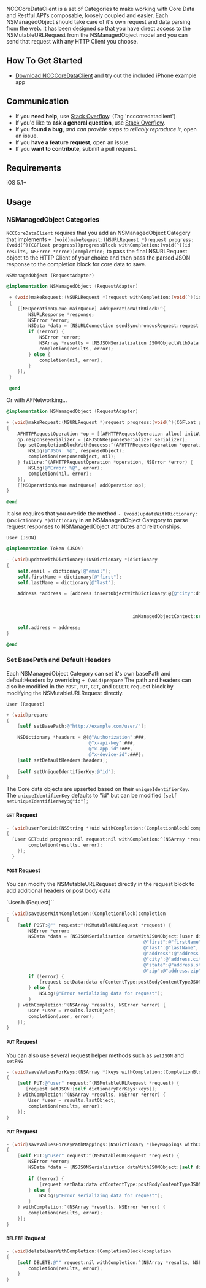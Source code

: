 NCCCoreDataClient is a set of Categories to make working with Core Data and Restful API's composable, loosely coupled and easier. Each NSManagedObject should take care of it's own request and data parsing from the web. It has been designed so that you have direct access to the NSMutableURLRequest from the NSManagedObject model and you can send that request with any HTTP Client you choose.

## How To Get Started

- [Download NCCCoreDataClient](https://github.com/Browncoat/NCCCoreDataClient/archive/master.zip) and try out the included iPhone example app

## Communication

- If you **need help**, use [Stack Overflow](http://stackoverflow.com/questions/tagged/ncccoredataclient). (Tag 'ncccoredataclient')
- If you'd like to **ask a general question**, use [Stack Overflow](http://stackoverflow.com/questions/tagged/ncccoredataclient).
- If you **found a bug**, _and can provide steps to reliably reproduce it_, open an issue.
- If you **have a feature request**, open an issue.
- If you **want to contribute**, submit a pull request.

## Requirements
iOS 5.1+

## Usage

### NSManagedObject Categories

`NCCCoreDataClient` requires that you add an NSManagedObject Category that implements `+ (void)makeRequest:(NSURLRequest *)request progress:(void(^)(CGFloat progress))progressBlock withCompletion:(void(^)(id results, NSError *error))completion;` to pass the final NSURLRequest object to the HTTP Client of your choice and then pass the parsed JSON response to the completion block for core data to save.

`NSManagedObject (RequestAdapter)`
```objective-c
@implementation NSManagedObject (RequestAdapter)

 + (void)makeRequest:(NSURLRequest *)request withCompletion:(void(^)(id results, NSError *error))completion
 {
    [[NSOperationQueue mainQueue] addOperationWithBlock:^{
        NSURLResponse *response;
        NSError *error;
        NSData *data = [NSURLConnection sendSynchronousRequest:request returningResponse:&response error:&error];
        if (!error) {
            NSError *error;
            NSArray *results = [NSJSONSerialization JSONObjectWithData:data   options:NSJSONReadingMutableContainers    error:&   error];
            completion(results, error);
        } else {
            completion(nil, error);
        }
    }];
 }

 @end
 ```
 Or with AFNetworking...

```objective-c
@implementation NSManagedObject (RequestAdapter)

+ (void)makeRequest:(NSURLRequest *)request progress:(void(^)(CGFloat progress))progressBlock withCompletion:(void(^)(id results, NSError *error))completion
{
    AFHTTPRequestOperation *op = [[AFHTTPRequestOperation alloc] initWithRequest:request];
    op.responseSerializer = [AFJSONResponseSerializer serializer];
    [op setCompletionBlockWithSuccess:^(AFHTTPRequestOperation *operation, id responseObject) {
        NSLog(@"JSON: %@", responseObject);
        completion(responseObject, nil);
    } failure:^(AFHTTPRequestOperation *operation, NSError *error) {
        NSLog(@"Error: %@", error);
        completion(nil, error);
    }];
    [[NSOperationQueue mainQueue] addOperation:op];
}

@end
```

It also requires that you overide the method `- (void)updateWithDictionary:(NSDictionary *)dictionary` in an NSManagedObject Category to parse request responses to NSManagedObject attributes and relationships.

`User (JSON)`
```objective-c
@implementation Token (JSON)

- (void)updateWithDictionary:(NSDictionary *)dictionary
{
    self.email = dictionary[@"email"];
    self.firstName = dictionary[@"first"];
    self.lastName = dictionary[@"last"];

    Address *address = [Address insertObjectWithDictionary:@{@"city":dictionary[@"city"],
                                                                       @"state":dictionary[@"state"],
                                                                       @"address_1":dictionary[@"address"],
                                                                       @"zip":dictionary[@"zip"]}
                                              inManagedObjectContext:self.managedObjectContext];

    self.address = address;
}

@end
```

### Set BasePath and Default Headers

Each NSManagedObject Category can set it's own basePath and defaultHeaders by overriding `+ (void)prepare` The path and headers can also be modified in the `POST`, `PUT`, `GET`, and `DELETE` request block by modifying the NSMutableURLRequest directly.

`User (Request)`

```objective-c
+ (void)prepare
{
    [self setBasePath:@"http://example.com/user/"];

    NSDictionary *headers = @{@"Authorization":###,
                              @"x-api-key":###,
                              @"x-app-id":###,
                              @"x-device-id":###};
    [self setDefaultHeaders:headers];
    
    [self setUniqueIdentifierKey:@"id"];
}
```

The Core data objects are upserted based on their `uniqueIdentifierKey`. The `uniqueIdentifierKey` defaults to "id" but can be modified `[self setUniqueIdentifierKey:@"id"];`

#### `GET` Request

```objective-c
- (void)userForUid:(NSString *)uid withCompletion:(CompletionBlock)completion
{
  [User GET:uid progress:nil request:nil withCompletion:^(NSArray *results, NSError *error) {
        completion(results, error);
    }];
  }
```

#### `POST` Request

You can modify the NSMutableURLRequest directly in the request block to add additional headers or post body data

`User.h (Request)``
```objective-c
- (void)saveUserWithCompletion:(CompletionBlock)completion
{
    [self POST:@"" request:^(NSMutableURLRequest *request) {
        NSError *error;
        NSData *data = [NSJSONSerialization dataWithJSONObject:[user dictionaryWithAttributeToKeyValuePathMappings:@{@"email":@"email",
                                                  @"first":@"firstName",
                                                  @"last":@"lastName",
                                                  @"address":@"address.street",
                                                  @"city":@"address.city",
                                                  @"state":@"address.state",
                                                  @"zip":@"address.zip",] options:0 error:&error];
        if (!error) {
            [request setData:data ofContentType:postBodyContentTypeJSON];
        } else {
            NSLog(@"Error serializing data for request");
        }
    } withCompletion:^(NSArray *results, NSError *error) {
        User *user = results.lastObject;
        completion(user, error);
    }];
}
```

#### `PUT` Request

You can also use several request helper methods such as `setJSON` and `setPNG`

```objective-c
- (void)saveValuesForKeys:(NSArray *)keys withCompletion:(CompletionBlock)completion
{
    [self PUT:@"user" request:^(NSMutableURLRequest *request) {
       [request setJSON:[self dictionaryForKeys:keys]];
    } withCompletion:^(NSArray *results, NSError *error) {
        User *user = results.lastObject;
        completion(results, error);
    }];
}
```

#### `PUT` Request
```objective-c
- (void)saveValuesForKeyPathMappings:(NSDictionary *)keyMappings withCompletion:(CompletionBlock)completion
{
    [self PUT:@"user" request:^(NSMutableURLRequest *request) {
        NSError *error;
        NSData *data = [NSJSONSerialization dataWithJSONObject:[self dictionaryWithAttributeToKeyPathMappings:keyMappings] options:0 error:&error];
        
        if (!error) {
            [request setData:data ofContentType:postBodyContentTypeJSON];
        } else {
            NSLog(@"Error serializing data for request");
        }
    } withCompletion:^(NSArray *results, NSError *error) {
        completion(results, error);
    }];
}
```

#### `DELETE` Request
```objective-c
- (void)deleteUserWithCompletion:(CompletionBlock)completion
{
    [self DELETE:@"" request:nil withCompletion:^(NSArray *results, NSError *error) {
        completion(results, error);
    }
}
```